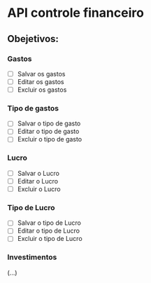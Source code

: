 # API controle financeiro 

## Obejetivos:

### Gastos
- [ ] Salvar os gastos
- [ ] Editar os gastos
- [ ] Excluir os gastos

### Tipo de gastos
- [ ] Salvar o tipo de gasto
- [ ] Editar o tipo de gasto
- [ ] Excluir o tipo de gasto

### Lucro
- [ ] Salvar o Lucro
- [ ] Editar o Lucro
- [ ] Excluir o Lucro

### Tipo de Lucro
- [ ] Salvar o tipo de Lucro
- [ ] Editar o tipo de Lucro
- [ ] Excluir o tipo de Lucro

### Investimentos
(...)